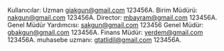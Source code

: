 Kullanıcılar:
Uzman  giakgun@gmail.com 123456A.
Birim Müdürü: nakgun@gmail.com  123456A.
Director: mbayram@gmail.com 123456A.
Genel Müdür Yardımcısı: sakgun@gmail.com  123456
Genel Müdür: gbakgun@gmail.com  123456A.
Finans Müdür: yerdem@gmail.com  123456A.
muhasebe uzmanı: gtatlidil@gmail.com  123456A.
